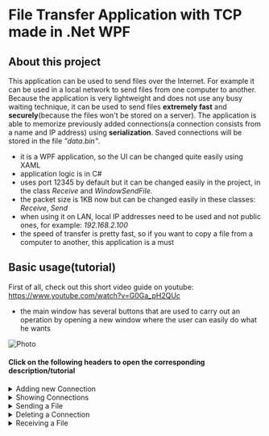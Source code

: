 # File Transfer Application with TCP made in .Net WPF

## About this project
This application can be used to send files over the Internet. For example it can be used in a local network to send files from one computer to another. Because the application is very lightweight and does not use any busy waiting technique, it can be used to send files **extremely fast** and **securely**(because the files won't be stored on a server). The application is able to memorize previously added connections(a connection consists from a name and IP address) using **serialization**. Saved connections will be stored in the file  *"data.bin"*.
- it is a WPF application, so the UI can be changed quite easily using XAML
- application logic is in C#
- uses port 12345 by default but it can be changed easily in the project, in the class *Receive* and *WindowSendFile.*
- the packet size is 1KB now but can be changed easily in these classes: *Receive*, *Send*
- when using it on LAN, local IP addresses need to be used and not public ones, for example: *192.168.2.100*
- the speed of transfer is pretty fast, so if you want to copy a file from a computer to another, this application is a must

## Basic usage(tutorial)
First of all, check out this short video guide on youtube: https://www.youtube.com/watch?v=G0Ga_pH2QUc
- the main window has several buttons that are used to carry out an operation by opening a new window where the user can easily do what he wants  
 <img alt="Photo" src="https://user-images.githubusercontent.com/37183688/43038667-4b8fe7cc-8d26-11e8-9976-4872abcf1b47.png">   

#### **Click on the following headers to open the corresponding description/tutorial**  


<details>  
  <summary>Adding new Connection </summary>  
   After pressing the <b>Add connection</b> button, a new window appears where the user has to introduce a new name and IP:  
    <img alt="Photo" src="https://user-images.githubusercontent.com/37183688/43038696-d60f129c-8d26-11e8-84b4-27ac9794add1.png">     
 <img alt="Photo" src="https://user-images.githubusercontent.com/37183688/43038698-dd537688-8d26-11e8-9307-61aa77dbe274.png">     
</details>



<details> 
  <summary>Showing Connections </summary>  
   After pressing the <b>Show Connections</b> button, a new window appears where the already added connections are shown:    
   <img alt="Photo" src="https://user-images.githubusercontent.com/37183688/43038715-7a59d7b0-8d27-11e8-899a-b0ab0c98573b.png">  
</details>




<details> 
  <summary>Sending a File </summary>  
   After pressing the <b>Send File</b> button, a new window appears where the user can choose which file to send and to whom:   
   Fist of all choose to whom you want to send the File from the drop-down list    
  <br> <img alt="Description" src="https://user-images.githubusercontent.com/37183688/43038774-87d4ecc6-8d28-11e8-932a-57ffa70d1d80.png">      
<br> After that, click on the <b>Browse</b> button to choose the File. This will open a Dialog for you....      
 <img alt="Photo" src="https://user-images.githubusercontent.com/37183688/43038781-9f3a88a8-8d28-11e8-96c1-d5f8eaf53d75.png">       
<br> Press the Send button and wait for the other user to accept the incoming File(**Note: he must be online and on the network/Internet   to receive the File**)      
 <img alt="Photo" src="https://user-images.githubusercontent.com/37183688/43038789-c4e1d4e4-8d28-11e8-99dd-2c2012e34872.png">     
 <img alt="Photo" src="https://user-images.githubusercontent.com/37183688/43038790-c787929c-8d28-11e8-9e13-efe22f955ed5.png">    
 <img alt="Photo" src="https://user-images.githubusercontent.com/37183688/43038792-ce4e661e-8d28-11e8-8110-fafc6ba83f75.png">    
<br>When the progress bar shows 100% it means you are ready. If the file transfer was interrupted, then the progress bar will be stuck.
</details>



<details> 
  <summary>Deleting a Connection </summary>  
 <br>  After pressing the <b>Delete Connection</b> button, a new window appears where the user can choose which connection to delete(name   of connection needs to be entered and not its IP address)    
  <br>   <img alt="Photo" src="https://user-images.githubusercontent.com/37183688/43038835-bbe11b10-8d29-11e8-8f89-f41c45efb599.png">     
</details>



<details> 
  <summary>Receiving a File </summary>  
 <br> When somebody else sends you a File, a pop up appears:    
  If the person's IP who wants to send you a File is already in your connections then its name is shown else it asks you if you want   to accept the file from that IP address:    
  <br> <img alt="Photo" src="https://user-images.githubusercontent.com/37183688/43038855-f4aa829c-8d29-11e8-9860-6130e1ab59eb.png">   
 <br> After pressing <b>Yes<b/> ,choose where you want to save the file and then wait until the progress bar in the main window gets full.    
 <br> <img alt="Photo" src="https://user-images.githubusercontent.com/37183688/43038882-8a4476e6-8d2a-11e8-9bda-7520013e7a1c.png">   
 <br><img alt="Photo" src="https://user-images.githubusercontent.com/37183688/43038884-8e4c6bb8-8d2a-11e8-9b6b-1c570e896889.png">   
 <br> You are ready. Check the file in the chosen folder.    
</details>  


